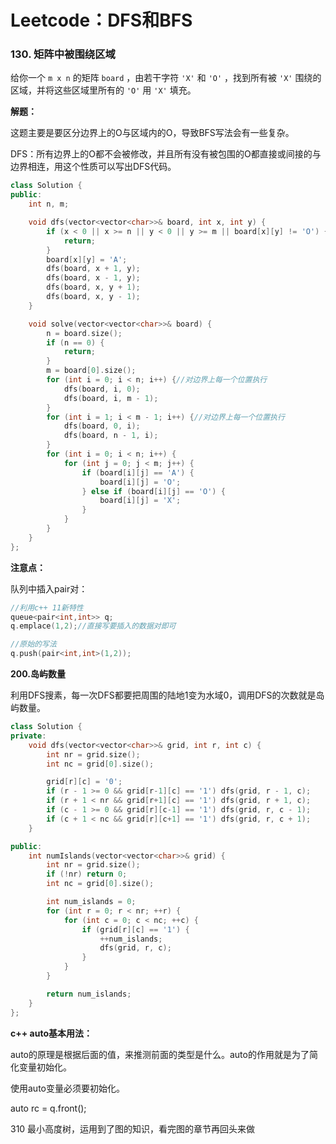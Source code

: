 # Leetcode：DFS和BFS

### 130. 矩阵中被围绕区域

给你一个 `m x n` 的矩阵 `board` ，由若干字符 `'X'` 和 `'O'` ，找到所有被 `'X'` 围绕的区域，并将这些区域里所有的 `'O'` 用 `'X'` 填充。

**解题：**

这题主要是要区分边界上的O与区域内的O，导致BFS写法会有一些复杂。

DFS：所有边界上的O都不会被修改，并且所有没有被包围的O都直接或间接的与边界相连，用这个性质可以写出DFS代码。

```c++
class Solution {
public:
    int n, m;

    void dfs(vector<vector<char>>& board, int x, int y) {
        if (x < 0 || x >= n || y < 0 || y >= m || board[x][y] != 'O') {
            return;
        }
        board[x][y] = 'A';
        dfs(board, x + 1, y);
        dfs(board, x - 1, y);
        dfs(board, x, y + 1);
        dfs(board, x, y - 1);
    }

    void solve(vector<vector<char>>& board) {
        n = board.size();
        if (n == 0) {
            return;
        }
        m = board[0].size();
        for (int i = 0; i < n; i++) {//对边界上每一个位置执行
            dfs(board, i, 0);
            dfs(board, i, m - 1);
        }
        for (int i = 1; i < m - 1; i++) {//对边界上每一个位置执行
            dfs(board, 0, i);
            dfs(board, n - 1, i);
        }
        for (int i = 0; i < n; i++) {
            for (int j = 0; j < m; j++) {
                if (board[i][j] == 'A') {
                    board[i][j] = 'O';
                } else if (board[i][j] == 'O') {
                    board[i][j] = 'X';
                }
            }
        }
    }
};

```

**注意点：**

队列中插入pair对：

```c++
//利用c++ 11新特性
queue<pair<int,int>> q;
q.emplace(1,2);//直接写要插入的数据对即可

//原始的写法
q.push(pair<int,int>(1,2));
```

**200.岛屿数量**

利用DFS搜素，每一次DFS都要把周围的陆地1变为水域0，调用DFS的次数就是岛屿数量。

```c++
class Solution {
private:
    void dfs(vector<vector<char>>& grid, int r, int c) {
        int nr = grid.size();
        int nc = grid[0].size();

        grid[r][c] = '0';
        if (r - 1 >= 0 && grid[r-1][c] == '1') dfs(grid, r - 1, c);
        if (r + 1 < nr && grid[r+1][c] == '1') dfs(grid, r + 1, c);
        if (c - 1 >= 0 && grid[r][c-1] == '1') dfs(grid, r, c - 1);
        if (c + 1 < nc && grid[r][c+1] == '1') dfs(grid, r, c + 1);
    }

public:
    int numIslands(vector<vector<char>>& grid) {
        int nr = grid.size();
        if (!nr) return 0;
        int nc = grid[0].size();

        int num_islands = 0;
        for (int r = 0; r < nr; ++r) {
            for (int c = 0; c < nc; ++c) {
                if (grid[r][c] == '1') {
                    ++num_islands;
                    dfs(grid, r, c);
                }
            }
        }

        return num_islands;
    }
};

```

**c++ auto基本用法：**

auto的原理是根据后面的值，来推测前面的类型是什么。auto的作用就是为了简化变量初始化。

使用auto变量必须要初始化。

auto rc = q.front();



310 最小高度树，运用到了图的知识，看完图的章节再回头来做